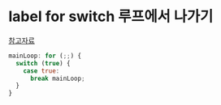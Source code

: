 # label for switch 루프에서 나가기

[참고자료](https://stackoverflow.com/questions/17072605/break-for-loop-from-inside-of-switch-case-in-javascript)

```js
mainLoop: for (;;) {
  switch (true) {
    case true:
      break mainLoop;
  }
}
```
